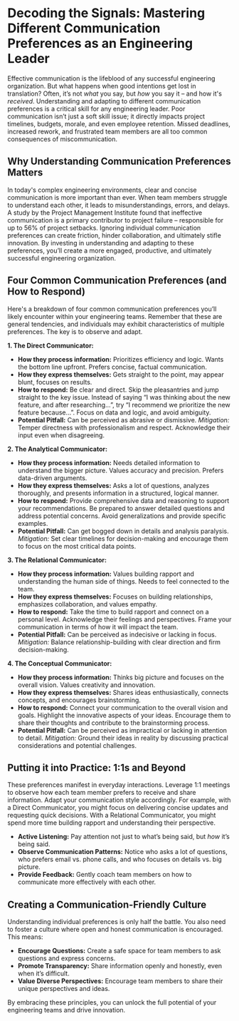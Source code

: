# Decoding the Signals: Mastering Different Communication Preferences as an Engineering Leader

Effective communication is the lifeblood of any successful engineering organization. But what happens when good intentions get lost in translation? Often, it’s not *what* you say, but *how* you say it – and how it's *received*. Understanding and adapting to different communication preferences is a critical skill for any engineering leader. Poor communication isn’t just a soft skill issue; it directly impacts project timelines, budgets, morale, and even employee retention. Missed deadlines, increased rework, and frustrated team members are all too common consequences of miscommunication.

## Why Understanding Communication Preferences Matters

In today's complex engineering environments, clear and concise communication is more important than ever. When team members struggle to understand each other, it leads to misunderstandings, errors, and delays. A study by the Project Management Institute found that ineffective communication is a primary contributor to project failure – responsible for up to 56% of project setbacks. Ignoring individual communication preferences can create friction, hinder collaboration, and ultimately stifle innovation. By investing in understanding and adapting to these preferences, you’ll create a more engaged, productive, and ultimately successful engineering organization.

## Four Common Communication Preferences (and How to Respond)

Here's a breakdown of four common communication preferences you’ll likely encounter within your engineering teams. Remember that these are general tendencies, and individuals may exhibit characteristics of multiple preferences. The key is to observe and adapt.

**1. The Direct Communicator:**

* **How they process information:** Prioritizes efficiency and logic. Wants the bottom line upfront. Prefers concise, factual communication.
* **How they express themselves:**  Gets straight to the point, may appear blunt, focuses on results.
* **How to respond:** Be clear and direct. Skip the pleasantries and jump straight to the key issue. Instead of saying “I was thinking about the new feature, and after researching…”, try “I recommend we prioritize the new feature because…”. Focus on data and logic, and avoid ambiguity.
* **Potential Pitfall:** Can be perceived as abrasive or dismissive. *Mitigation:* Temper directness with professionalism and respect. Acknowledge their input even when disagreeing.

**2. The Analytical Communicator:**

* **How they process information:**  Needs detailed information to understand the bigger picture. Values accuracy and precision. Prefers data-driven arguments.
* **How they express themselves:**  Asks a lot of questions, analyzes thoroughly, and presents information in a structured, logical manner.
* **How to respond:** Provide comprehensive data and reasoning to support your recommendations. Be prepared to answer detailed questions and address potential concerns.  Avoid generalizations and provide specific examples. 
* **Potential Pitfall:** Can get bogged down in details and analysis paralysis. *Mitigation:* Set clear timelines for decision-making and encourage them to focus on the most critical data points.

**3. The Relational Communicator:**

* **How they process information:** Values building rapport and understanding the human side of things.  Needs to feel connected to the team.
* **How they express themselves:**  Focuses on building relationships, emphasizes collaboration, and values empathy.
* **How to respond:**  Take the time to build rapport and connect on a personal level. Acknowledge their feelings and perspectives. Frame your communication in terms of how it will impact the team.
* **Potential Pitfall:** Can be perceived as indecisive or lacking in focus. *Mitigation:* Balance relationship-building with clear direction and firm decision-making.

**4. The Conceptual Communicator:**

* **How they process information:**  Thinks big picture and focuses on the overall vision.  Values creativity and innovation.
* **How they express themselves:**  Shares ideas enthusiastically, connects concepts, and encourages brainstorming.
* **How to respond:**  Connect your communication to the overall vision and goals.  Highlight the innovative aspects of your ideas. Encourage them to share their thoughts and contribute to the brainstorming process.
* **Potential Pitfall:** Can be perceived as impractical or lacking in attention to detail. *Mitigation:* Ground their ideas in reality by discussing practical considerations and potential challenges.



## Putting it into Practice: 1:1s and Beyond

These preferences manifest in everyday interactions. Leverage 1:1 meetings to observe how each team member prefers to receive and share information. Adapt your communication style accordingly. For example, with a Direct Communicator, you might focus on delivering concise updates and requesting quick decisions. With a Relational Communicator, you might spend more time building rapport and understanding their perspective.

*   **Active Listening:** Pay attention not just to what’s being said, but *how* it’s being said.
*   **Observe Communication Patterns:** Notice who asks a lot of questions, who prefers email vs. phone calls, and who focuses on details vs. big picture.
*   **Provide Feedback:** Gently coach team members on how to communicate more effectively with each other.

## Creating a Communication-Friendly Culture

Understanding individual preferences is only half the battle. You also need to foster a culture where open and honest communication is encouraged. This means:

*   **Encourage Questions:** Create a safe space for team members to ask questions and express concerns.
*   **Promote Transparency:** Share information openly and honestly, even when it’s difficult.
*   **Value Diverse Perspectives:** Encourage team members to share their unique perspectives and ideas.

By embracing these principles, you can unlock the full potential of your engineering teams and drive innovation.
